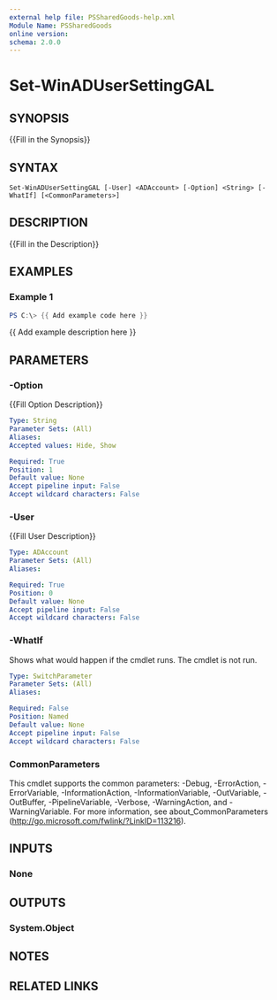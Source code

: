 ```yaml
---
external help file: PSSharedGoods-help.xml
Module Name: PSSharedGoods
online version:
schema: 2.0.0
---
```


# Set-WinADUserSettingGAL

## SYNOPSIS
{{Fill in the Synopsis}}

## SYNTAX

```
Set-WinADUserSettingGAL [-User] <ADAccount> [-Option] <String> [-WhatIf] [<CommonParameters>]
```

## DESCRIPTION
{{Fill in the Description}}

## EXAMPLES

### Example 1
```powershell
PS C:\> {{ Add example code here }}
```

{{ Add example description here }}

## PARAMETERS

### -Option
{{Fill Option Description}}

```yaml
Type: String
Parameter Sets: (All)
Aliases:
Accepted values: Hide, Show

Required: True
Position: 1
Default value: None
Accept pipeline input: False
Accept wildcard characters: False
```

### -User
{{Fill User Description}}

```yaml
Type: ADAccount
Parameter Sets: (All)
Aliases:

Required: True
Position: 0
Default value: None
Accept pipeline input: False
Accept wildcard characters: False
```

### -WhatIf
Shows what would happen if the cmdlet runs.
The cmdlet is not run.

```yaml
Type: SwitchParameter
Parameter Sets: (All)
Aliases:

Required: False
Position: Named
Default value: None
Accept pipeline input: False
Accept wildcard characters: False
```

### CommonParameters
This cmdlet supports the common parameters: -Debug, -ErrorAction, -ErrorVariable, -InformationAction, -InformationVariable, -OutVariable, -OutBuffer, -PipelineVariable, -Verbose, -WarningAction, and -WarningVariable.
For more information, see about_CommonParameters (http://go.microsoft.com/fwlink/?LinkID=113216).

## INPUTS

### None

## OUTPUTS

### System.Object
## NOTES

## RELATED LINKS
